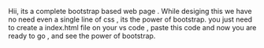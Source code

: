 Hii, its a complete bootstrap based web page . While desiging this we have no need even a single line of css , its the power of bootstrap.
you just need to create a index.html file on your vs code , paste this code and now you are ready to go , and see the power of bootstrap.
